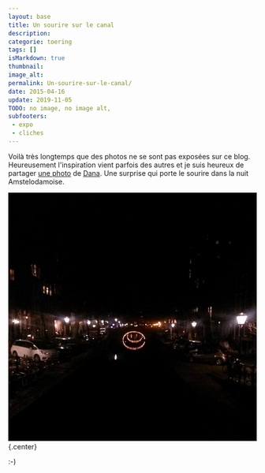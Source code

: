 ```yaml
---
layout: base
title: Un sourire sur le canal
description: 
categorie: toering
tags: []
isMarkdown: true
thumbnail: 
image_alt: 
permalink: Un-sourire-sur-le-canal/
date: 2015-04-16
update: 2019-11-05
TODO: no image, no image alt, 
subfooters:
 - expo
 - cliches
---
```




Voilà très longtemps que des photos ne se sont pas exposées sur ce blog. Heureusement l'inspiration vient parfois des autres et je suis heureux de partager [une photo](http://amsterdamian.com/see/snapshots/the-canals-are-smiling/) de [Dana](http://danarozmarin.com/). Une surprise qui porte le sourire dans la nuit Amstelodamoise. 

![Canals are smiling](canals-are-smiling.jpg){.center}

:-)

